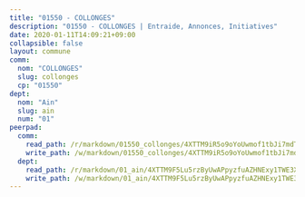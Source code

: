 ```yaml
---
title: "01550 - COLLONGES"
description: "01550 - COLLONGES | Entraide, Annonces, Initiatives"
date: 2020-01-11T14:09:21+09:00
collapsible: false
layout: commune
comm:
  nom: "COLLONGES"
  slug: collonges
  cp: "01550"
dept:
  nom: "Ain"
  slug: ain
  num: "01"
peerpad:
  comm:
    read_path: /r/markdown/01550_collonges/4XTTM9iR5o9oYoUwmof1tbJi7mdTmLMSeWJ5d4w6zWZ3EtW25
    write_path: /w/markdown/01550_collonges/4XTTM9iR5o9oYoUwmof1tbJi7mdTmLMSeWJ5d4w6zWZ3EtW25-K3TgUnwfuXBrdzFD8Th7rueVEteNcsM2AUPbwX645W6zDehxUkch321ZnxojYNHRwU4CSvb3cYqxAowT6D97cPNAXM623SLiveTAx4tn7YmXsXWqcjYc8ihSksf7bivr4Ke3HQkZ
  dept:
    read_path: /r/markdown/01_ain/4XTTM9F5Lu5rzByUwAPpyzfuAZHNExy1TWE3X3wiTrPFfiAJr
    write_path: /w/markdown/01_ain/4XTTM9F5Lu5rzByUwAPpyzfuAZHNExy1TWE3X3wiTrPFfiAJr-K3TgUnxzeFoJA4CB58vXNvKXURJneTNZHUsypAQGicGiZu7AS2sPbjspGpj7s3MmMv58YhkLaSUMQMHaiKAfoMv6wF36Urxbqqh8MmnXpnKkbVhnAishABEkMRAiyAt8GGJ1Jer2
---
```


